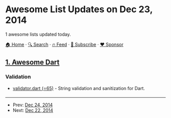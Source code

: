 # Awesome List Updates on Dec 23, 2014

1 awesome lists updated today.

[🏠 Home](/README.md) · [🔍 Search](https://www.trackawesomelist.com/search/) · [🔥 Feed](https://www.trackawesomelist.com/rss.xml) · [📮 Subscribe](https://trackawesomelist.us17.list-manage.com/subscribe?u=d2f0117aa829c83a63ec63c2f&id=36a103854c) · [❤️  Sponsor](https://github.com/sponsors/theowenyoung)



## [1. Awesome Dart](/content/yissachar/awesome-dart/README.md)

### Validation

*   [validator.dart (⭐65)](https://github.com/karan/validator.dart) - String validation and sanitization for Dart.

---

- Prev: [Dec 24, 2014](/content/2014/12/24/README.md)
- Next: [Dec 22, 2014](/content/2014/12/22/README.md)